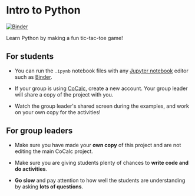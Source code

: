 # Intro to Python

[![Binder](https://mybinder.org/badge_logo.svg)](https://mybinder.org/v2/gh/LadueCS/Intro-to-Python/HEAD)

Learn Python by making a fun tic-tac-toe game!


## For students

 - You can run the `.ipynb` notebook files with any [Jupyter notebook](https://jupyter.org/) editor such as [Binder](https://mybinder.org/v2/gh/LadueCS/Intro-to-Python/HEAD).

 - If your group is using [CoCalc](https://calc.exozy.me/), create a new account. Your group leader will share a copy of the project with you.

 - Watch the group leader's shared screen during the examples, and work on your own copy for the activities!


## For group leaders

 - Make sure you have made your **own copy** of this project and are not editing the main CoCalc project.

 - Make sure you are giving students plenty of chances to **write code and do activities**.

 - **Go slow** and pay attention to how well the students are understanding by asking **lots of questions**.

